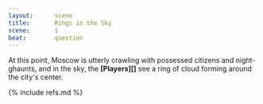 ```yaml
---
layout:      scene
title:       Rings in the Sky
scene:       1
beat:        question
---
```



At this point, Moscow is utterly crawling with possessed citizens and night-ghaunts,
and in the sky, the **[Players][]** see a ring of cloud forming around the city's center.


{% include refs.md %}

